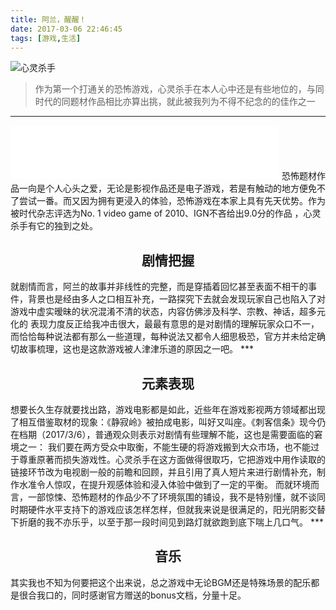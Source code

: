 ```yaml
---
title: 阿兰，醒醒！
date: 2017-03-06 22:46:45
tags: [游戏,生活]
---
```

![心灵杀手](http://p1.bqimg.com/567571/6b97860bbc4e7484.jpg)
> 作为第一个打通关的恐怖游戏，心灵杀手在本人心中还是有些地位的，与同时代的同题材作品相比亦算出挑，就此被我列为不得不纪念的的佳作之一

<!--more-->
***
<iframe frameborder="no" border="0" marginwidth="0" marginheight="0" width=430 height=86 src="//music.163.com/outchain/player?type=2&id=1862601&auto=1&height=66"></iframe>
恐怖题材作品一向是个人心头之爱，无论是影视作品还是电子游戏，若是有触动的地方便免不了尝试一番。而又因为拥有更浸入的体验，恐怖游戏在本家上具有先天优势。作为被时代杂志评选为No. 1 video game of 2010、IGN不吝给出9.0分的作品
，心灵杀手有它的独到之处。

<h2 style="text-align:center;">剧情把握</h2>
就剧情而言，阿兰的故事并非线性的完整，而是穿插着回忆甚至表面不相干的事件，背景也是经由多人之口相互补充，一路探究下去就会发现玩家自己也陷入了对游戏中虚实暧昧的状况混淆不清的状态，内容仿佛涉及科学、宗教、神话，超多元化的
表现力度反正给我冲击很大，最最有意思的是对剧情的理解玩家众口不一，而恰恰每种说法都有那么一些道理，每种说法又都令人细思极恐，官方并未给定确切故事梳理，这也是这款游戏被人津津乐道的原因之一吧。
***
<h2 style="text-align:center;">元素表现</h2>
想要长久生存就要找出路，游戏电影都是如此，近些年在游戏影视两方领域都出现了相互借鉴取材的现象：《静寂岭》被拍成电影，叫好又叫座。《刺客信条》现今仍在档期（2017/3/6），普通观众则表示对剧情有些理解不能，这也是需要面临的窘境之一：
我们要在两方受众中取衡，不能生硬的将游戏搬到大众市场，也不能过于尊重原著而损失游戏性。心灵杀手在这方面做得很取巧，它把游戏中用作读取的链接环节改为电视剧一般的前瞻和回顾，并且引用了真人短片来进行剧情补充，制作水准令人惊叹，在提升观感体验和浸入体验中做到了一定的平衡。
而就环境而言，一部惊悚、恐怖题材的作品少不了环境氛围的铺设，我不是特别懂，就不谈同时期硬件水平支持下的游戏应该怎样怎样，但就我来说是很满足的，阳光阴影交替下折磨的我不亦乐乎，以至于那一段时间见到路灯就欲跑到底下喘上几口气。
***
<h2 style="text-align:center;">音乐</h2>
其实我也不知为何要把这个出来说，总之游戏中无论BGM还是特殊场景的配乐都是很合我口的，同时感谢官方赠送的bonus文档，分量十足。
